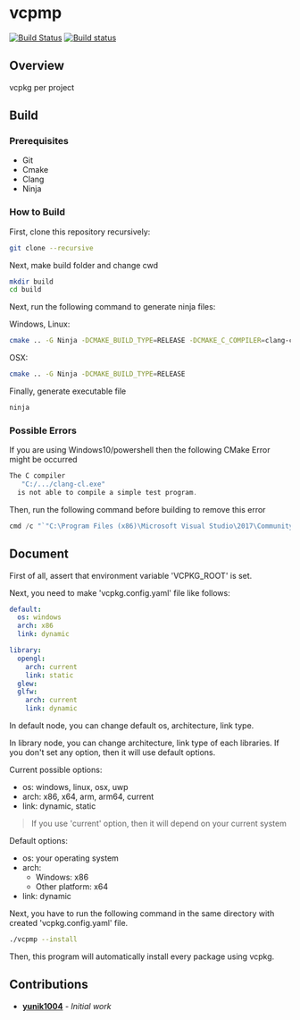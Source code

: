 # vcpmp

[![Build Status](https://travis-ci.com/yunik1004/vcpmp.svg?branch=master)](https://travis-ci.com/yunik1004/vcpmp) [![Build status](https://ci.appveyor.com/api/projects/status/tfair23wjxblvyt2/branch/master?svg=true)](https://ci.appveyor.com/project/yunik1004/vcpmp/branch/master)

## Overview
vcpkg per project

## Build

### Prerequisites
* Git
* Cmake
* Clang
* Ninja

### How to Build

First, clone this repository recursively:
```bash
git clone --recursive
```

Next, make build folder and change cwd
```bash
mkdir build
cd build
```

Next, run the following command to generate ninja files:

Windows, Linux:
```bash
cmake .. -G Ninja -DCMAKE_BUILD_TYPE=RELEASE -DCMAKE_C_COMPILER=clang-cl -DCMAKE_CXX_COMPILER=clang-cl
```

OSX:
```bash
cmake .. -G Ninja -DCMAKE_BUILD_TYPE=RELEASE
```

Finally, generate executable file
```bash
ninja
```

### Possible Errors

If you are using Windows10/powershell then the following CMake Error might be occurred
```powershell
The C compiler
   "C:/.../clang-cl.exe"
  is not able to compile a simple test program.
```

Then, run the following command before building to remove this error
```powershell
cmd /c "`"C:\Program Files (x86)\Microsoft Visual Studio\2017\Community\VC\Auxiliary\Build\vcvarsall.bat`" x86_amd64 & powershell"
```

## Document

First of all, assert that environment variable 'VCPKG_ROOT' is set.

Next, you need to make 'vcpkg.config.yaml' file like follows:

```yaml
default:
  os: windows
  arch: x86
  link: dynamic

library:
  opengl:
    arch: current
    link: static
  glew:
  glfw:
    arch: current
    link: dynamic
```

In default node, you can change default os, architecture, link type.

In library node, you can change architecture, link type of each libraries. If you don't set any option, then it will use default options.

Current possible options:
- os: windows, linux, osx, uwp
- arch: x86, x64, arm, arm64, current
- link: dynamic, static

> If you use 'current' option, then it will depend on your current system

Default options:
- os: your operating system
- arch:
   * Windows: x86
   * Other platform: x64
- link: dynamic

Next, you have to run the following command in the same directory with created 'vcpkg.config.yaml' file.
```bash
./vcpmp --install
```

Then, this program will automatically install every package using vcpkg.

## Contributions
* [**yunik1004**](https://github.com/yunik1004) - *Initial work*
